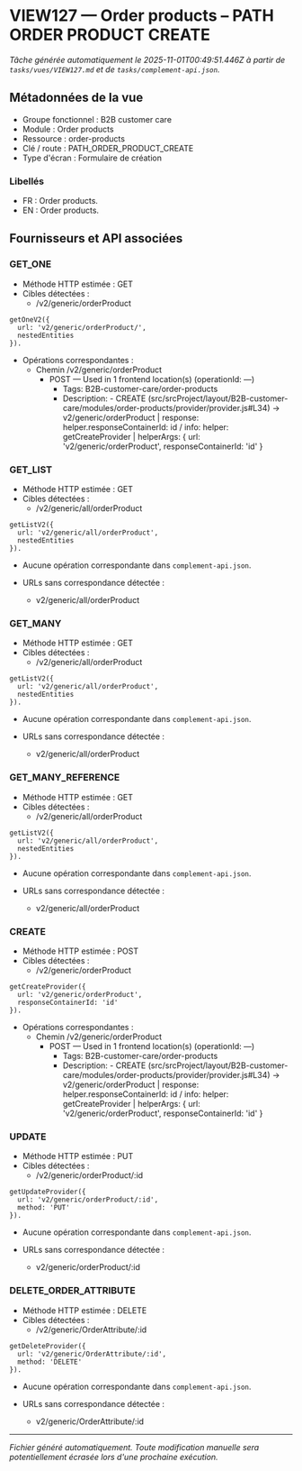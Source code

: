 # VIEW127 — Order products – PATH ORDER PRODUCT CREATE

_Tâche générée automatiquement le 2025-11-01T00:49:51.446Z à partir de `tasks/vues/VIEW127.md` et de `tasks/complement-api.json`._

## Métadonnées de la vue

- Groupe fonctionnel : B2B customer care
- Module : Order products
- Ressource : order-products
- Clé / route : PATH_ORDER_PRODUCT_CREATE
- Type d'écran : Formulaire de création

### Libellés
- FR : Order products.
- EN : Order products.

## Fournisseurs et API associées

### GET_ONE

- Méthode HTTP estimée : GET
- Cibles détectées :
  - /v2/generic/orderProduct

```text
getOneV2({
  url: 'v2/generic/orderProduct/',
  nestedEntities
}).
```

- Opérations correspondantes :
  - Chemin /v2/generic/orderProduct
    - POST — Used in 1 frontend location(s) (operationId: —)
      - Tags: B2B-customer-care/order-products
      - Description: - CREATE (src/srcProject/layout/B2B-customer-care/modules/order-products/provider/provider.js#L34) -> v2/generic/orderProduct | response: helper.responseContainerId: id / info: helper: getCreateProvider | helperArgs: { url: 'v2/generic/orderProduct', responseContainerId: 'id' }

### GET_LIST

- Méthode HTTP estimée : GET
- Cibles détectées :
  - /v2/generic/all/orderProduct

```text
getListV2({
  url: 'v2/generic/all/orderProduct',
  nestedEntities
}).
```

- Aucune opération correspondante dans `complement-api.json`.

- URLs sans correspondance détectée :
  - v2/generic/all/orderProduct

### GET_MANY

- Méthode HTTP estimée : GET
- Cibles détectées :
  - /v2/generic/all/orderProduct

```text
getListV2({
  url: 'v2/generic/all/orderProduct',
  nestedEntities
}).
```

- Aucune opération correspondante dans `complement-api.json`.

- URLs sans correspondance détectée :
  - v2/generic/all/orderProduct

### GET_MANY_REFERENCE

- Méthode HTTP estimée : GET
- Cibles détectées :
  - /v2/generic/all/orderProduct

```text
getListV2({
  url: 'v2/generic/all/orderProduct',
  nestedEntities
}).
```

- Aucune opération correspondante dans `complement-api.json`.

- URLs sans correspondance détectée :
  - v2/generic/all/orderProduct

### CREATE

- Méthode HTTP estimée : POST
- Cibles détectées :
  - /v2/generic/orderProduct

```text
getCreateProvider({
  url: 'v2/generic/orderProduct',
  responseContainerId: 'id'
}).
```

- Opérations correspondantes :
  - Chemin /v2/generic/orderProduct
    - POST — Used in 1 frontend location(s) (operationId: —)
      - Tags: B2B-customer-care/order-products
      - Description: - CREATE (src/srcProject/layout/B2B-customer-care/modules/order-products/provider/provider.js#L34) -> v2/generic/orderProduct | response: helper.responseContainerId: id / info: helper: getCreateProvider | helperArgs: { url: 'v2/generic/orderProduct', responseContainerId: 'id' }

### UPDATE

- Méthode HTTP estimée : PUT
- Cibles détectées :
  - /v2/generic/orderProduct/:id

```text
getUpdateProvider({
  url: 'v2/generic/orderProduct/:id',
  method: 'PUT'
}).
```

- Aucune opération correspondante dans `complement-api.json`.

- URLs sans correspondance détectée :
  - v2/generic/orderProduct/:id

### DELETE_ORDER_ATTRIBUTE

- Méthode HTTP estimée : DELETE
- Cibles détectées :
  - /v2/generic/OrderAttribute/:id

```text
getDeleteProvider({
  url: 'v2/generic/OrderAttribute/:id',
  method: 'DELETE'
}).
```

- Aucune opération correspondante dans `complement-api.json`.

- URLs sans correspondance détectée :
  - v2/generic/OrderAttribute/:id

---

_Fichier généré automatiquement. Toute modification manuelle sera potentiellement écrasée lors d'une prochaine exécution._
